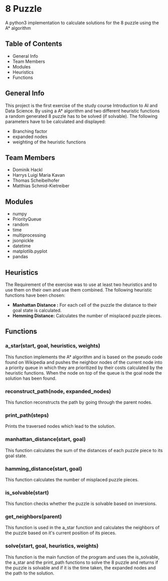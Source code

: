 # 8 Puzzle  
A python3 implementation to calculate solutions for the 8 puzzle using the A* algorithm  

## Table of Contents  
* General Info
* Team Members
* Modules
* Heuristics
* Functions

## General Info  
This project is the first exercise of the study course Introduction to AI and Data Science. By using a A* algorithm and two different heuristic functions a random generated 8 puzzle has to be solved (if solvable). The following parameters have to be calculated and displayed:  
* Branching factor
* expanded nodes
* weighting of the heuristic functions  

## Team Members  
* Dominik Hackl
* Harrys Luigi Maria Kavan
* Thomas Scheibelhofer
* Matthias Schmid-Kietreiber  

## Modules  
* numpy
* PriorityQueue
* random
* time
* multiprocessing
* jsonpickle
* datetime
* matplotlib.pyplot
* pandas  

## Heuristics  
The Requirement of the exercise was to use at least two heuristics and to use them on their own and use them combined. The following heuristic functions have been chosen:  

* **Manhattan Distance :** For each cell of the puzzle the distance to their goal state is calculated.  
* **Hemming Distance:** Calculates the number of misplaced puzzle pieces.  

## Functions  
### a_star(start, goal, heuristics, weights)  
This function implements the A* algorithm and is based on the pseudo code found on Wikipedia and pushes the neighbor nodes of the current node into a priority queue in which they are prioritized by their costs calculated by the heuristic functions. When the node on top of the queue is the goal node the solution has been found.  

### reconstruct_path(node, expanded_nodes)  
This function reconstructs the path by going through the parent nodes.  

### print_path(steps)  
Prints the traversed nodes which lead to the solution.  

### manhattan_distance(start, goal)  
This function calculates the sum of the distances of each puzzle piece to its goal state.  

### hamming_distance(start, goal)  
This function calculates the number of misplaced puzzle pieces.  

### is_solvable(start)  
This function checks whether the puzzle is solvable based on inversions.  

### get_neighbors(parent)  
This function is used in the a_star function and calculates the neighbors of the puzzle based on it's current position of its pieces.  

### solve(start, goal, heuristics, weights)  
This function is the main function of the program and uses the is_solvable, the a_star and the print_path functions to solve the 8 puzzle and returns if the puzzle is solvable and if it is the time taken, the expanded nodes and the path to the solution.  

